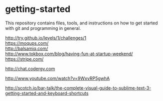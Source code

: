 getting-started
===============

This repository contains files, tools, and instructions on how to get started with git and programming in general. 

http://try.github.io/levels/1/challenges/1  
https://moqups.com/  
http://balsamiq.com/  
http://www.tokbox.com/blog/having-fun-at-startup-weekend/  
https://stripe.com/
 

http://chat.codergv.com 


http://www.youtube.com/watch?v=9WxvRP5gwhA

http://scotch.io/bar-talk/the-complete-visual-guide-to-sublime-text-3-getting-started-and-keyboard-shortcuts
